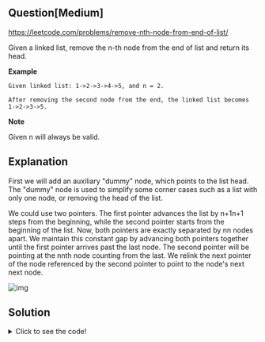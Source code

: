 ## Question[Medium]
https://leetcode.com/problems/remove-nth-node-from-end-of-list/

Given a linked list, remove the n-th node from the end of list and return its head.

**Example**
```
Given linked list: 1->2->3->4->5, and n = 2.

After removing the second node from the end, the linked list becomes 1->2->3->5.
```

**Note**

Given n will always be valid.

## Explanation
First we will add an auxiliary "dummy" node, which points to the list head. The "dummy" node is used to simplify some corner cases such as a list with only one node, or removing the head of the list.

We could use two pointers. The first pointer advances the list by n+1n+1 steps from the beginning, while the second pointer starts from the beginning of the list. Now, both pointers are exactly separated by nn nodes apart. We maintain this constant gap by advancing both pointers together until the first pointer arrives past the last node. The second pointer will be pointing at the nnth node counting from the last. We relink the next pointer of the node referenced by the second pointer to point to the node's next next node.

![img](https://leetcode.com/media/original_images/19_Remove_nth_node_from_end_of_listB.png)

## Solution
<details>
  <summary>Click to see the code!</summary>
  
```javascript
/**
 * Definition for singly-linked list.
 * function ListNode(val) {
 *     this.val = val;
 *     this.next = null;
 * }
 */
/**
 * @param {ListNode} head
 * @param {number} n
 * @return {ListNode}
 */
var removeNthFromEnd = function(head, n) {
    const dummyNode = new ListNode('dummy');
    dummyNode.next = head;
    
    let cursor1 = 0, cursor2 = 0;
    let cursor1Node = dummyNode, cursor2Node = dummyNode;
    while (cursor1Node.next) {
        cursor1Node = cursor1Node.next;
        cursor1++;
        if (cursor1 - cursor2 === n+1) {
            cursor2Node = cursor2Node.next;
            cursor2++;
        }
    }
    cursor2Node.next = cursor2Node.next.next || null;
    return dummyNode.next;
};
```
</details>